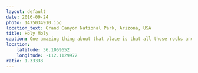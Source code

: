 ```yaml
---
layout: default
date: 2016-09-24
photo: 1475034910.jpg
location_text: Grand Canyon National Park, Arizona, USA
title: Holy Moly
caption: One amazing thing about that place is that all those rocks and/or cliffs are at the same heights. Those are not mountains coming from the ground. The river is digging into the earth and now creates this giantic hole!
location:
    latitude: 36.1069652
    longitude: -112.1129972
ratio: 1.33333
---
```

